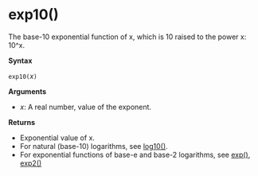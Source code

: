 # exp10()

The base-10 exponential function of x, which is 10 raised to the power x: 10^x.  

**Syntax**

`exp10(`*x*`)`

**Arguments**

* *x*: A real number, value of the exponent.

**Returns**

* Exponential value of x.
* For natural (base-10) logarithms, see [log10()](query_language_log10_function.md).
* For exponential functions of base-e and base-2 logarithms, see [exp()](query_language_exp_function.md), [exp2()](query_language_exp2_function.md)

